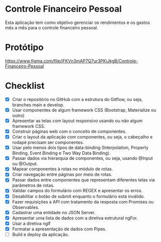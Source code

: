 # Controle Financeiro Pessoal
Esta aplicação tem como objetivo gerenciar os rendimentos e os gastos mês a mês para o controle financeiro pessoal.

# Protótipo
https://www.figma.com/file/jFKVn3mAP7Q7ur3PKiJkgB/Controle-Financeiro-Pessoal

#  Checklist

- [X]  Criar o repositório no GitHub com a estrutura do Gitflow, ou seja, branches main e develop.
- [X]  Usar componentes de algum framework CSS (Bootstrap, Materialize ou outro)
- [X]  Apresentar as telas com layout responsivo usando ou não algum framework CSS.
- [X]  Construir páginas web com o conceito de componentes.
- [X]  Criar o layout da aplicação com componentes, ou seja, o cabeçalho e rodapé precisam ser componentes.
- [X]  Usar pelo menos dois tipos de data-binding (Interpolation, Property Binding, Event Binding e Two Way Data Binding).
- [X]  Passar dados via hierarquia de componentes, ou seja, usando @Input ou @Output.
- [X]  Mapear componentes à rotas no módulo de rotas.
- [X]  Criar navegação entre páginas por meio de rotas.
- [X]  Passar dados entre componentes que representam diferentes telas via parâmetros de rotas.
- [X]  Validar campos do formulário com REGEX e apresentar os erros.
- [X]  Desabilitar o botão de submit enquanto o formulário está inválido.
- [X]  Fazer requisições a API com tratamento da resposta com Promises ou Observables.
- [X]  Cadastrar uma entidade no JSON Server.
- [X]  Apresentar uma lista de dados com a diretiva estrutural ngFor.
- [X]  Usar a diretiva ngIf
- [X]  Formatar a apresentação de dados com Pipes.
- [ ]  Build e deploy da aplicação.
